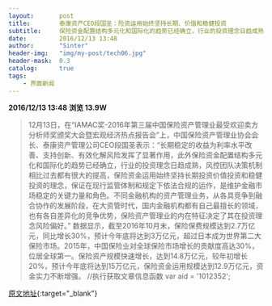 ```yaml
---
layout:       post
title:        泰康资产CEO段国圣：险资运用始终坚持长期、价值和稳健投资
subtitle:     保险资金配置结构多元化和国际化的趋势已经确立，行业的投资理念日趋成熟，风控团队决策机制相比过去都有很大的提高，保险资金运用始终坚持长期投资价值投资和稳健投资的理念，保证在现行监管体制和规定下依法合规的运作，是维护金融市场稳定的关键力量和角色。
date:         2016/12/13 13:48
author:       "Sinter"
header-img:   "img/my-post/tech06.jpg"
header-mask:  0.3
catalog:      true
tags:
    - 界面新闻
---
```


**2016/12/13 13:48**  **浏览 13.9W**

> 12月13日，在“IAMAC奖-2016年第三届中国保险资产管理业最受欢迎卖方分析师奖颁奖大会暨宏观经济热点报告会”上，中国保险资产管理业协会会长、泰康资产管理公司CEO段国圣表示：“长期稳定的收益为利率水平改善、支持创新、有效化解风险发挥了显著作用，此外保险资金配置结构多元化和国际化的趋势已经确立，行业的投资理念日趋成熟，风控团队决策机制相比过去都有很大的提高，保险资金运用始终坚持长期投资价值投资和稳健投资的理念，保证在现行监管体制和规定下依法合规的运作，是维护金融市场稳定的关键力量和角色。不同金融机构的资产管理业务，从各具竞争到融合协作的发展阶段，在大资管时代，国内金融机构都有自己最擅长的领域，也有各自差异化的竞争优势，保险资产管理业的内在特征决定了其在投资理念风险偏好。”
数据显示，截至2016年10月末，保险保费规模达到2.7万亿元，同比增长30%，预计今年底将达到3万亿元，超过日本成为世界第二大保险市场。2015年，中国保险业对全球保险市场增长的贡献度高达30%，位居全球第一。保险资产规模快速增长，达到14.8万亿元，较年初增长20%，预计今年底将达到15万亿元，保险资金运用规模达到12.9万亿元，资金实力不断增强。
	//执行获取文章信息函数
	var aid = '1012352';


[原文地址](http://www.jiemian.com/article/1012352.html){:target="_blank"}


